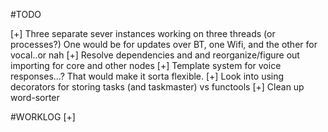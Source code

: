 #TODO

[+] Three separate sever instances working on three threads (or processes?)
    One would be for updates over BT, one Wifi, and the other for vocal..or nah
[+] Resolve dependencies and and reorganize/figure out importing for core and other nodes
[+] Template system for voice responses...? That would make it sorta flexible.
[+] Look into using decorators for storing tasks (and taskmaster) vs functools
[+] Clean up word-sorter



#WORKLOG
[+]
